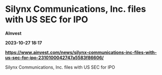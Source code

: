 # Silynx Communications, Inc. files with US SEC for IPO
**AInvest**

**2023-10-27 18:17**

**https://www.ainvest.com/news/silynx-communications-inc-files-with-us-sec-for-ipo-2310100042747a5583f86606/**

Silynx Communications, Inc. files with US SEC for IPO